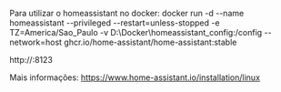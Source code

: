 Para utilizar o homeassistant no docker:
docker run -d --name homeassistant --privileged --restart=unless-stopped -e TZ=America/Sao_Paulo -v D:\Docker\homeassistant_config:/config --network=host ghcr.io/home-assistant/home-assistant:stable

http://<host>:8123

Mais informações:
https://www.home-assistant.io/installation/linux

